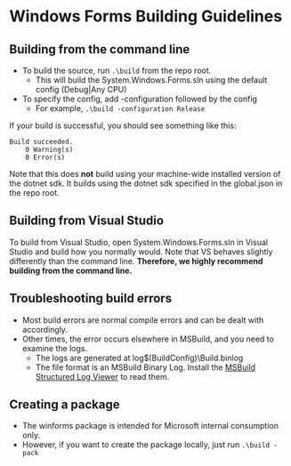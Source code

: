# Windows Forms Building Guidelines

## Building from the command line
* To build the source, run ```.\build``` from the repo root.
  * This will build the System.Windows.Forms.sln using the default config (Debug|Any CPU)
* To specify the config, add -configuration followed by the config
  * For example, ```.\build -configuration Release```

If your build is successful, you should see something like this:
```
Build succeeded.
    0 Warning(s)
    0 Error(s)
```

Note that this does **not** build using your machine-wide installed version of the dotnet sdk. It builds using the dotnet sdk specified in the global.json in the repo root.

## Building from Visual Studio
To build from Visual Studio, open System.Windows.Forms.sln in Visual Studio and build how you normally would.
Note that VS behaves slightly differently than the command line. **Therefore, we highly recommend building from the command line.**

## Troubleshooting build errors
* Most build errors are normal compile errors and can be dealt with accordingly.
* Other times, the error occurs elsewhere in MSBuild, and you need to examine the logs.
  * The logs are generated at log\$(BuildConfig)\Build.binlog
  * The file format is an MSBuild Binary Log. Install the [MSBuild Structured Log Viewer](http://msbuildlog.com/) to read them.

## Creating a package
* The winforms package is intended for Microsoft internal consumption only. 
* However, if you want to create the package locally, just run ```.\build -pack```